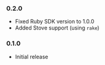 ### 0.2.0
  - Fixed Ruby SDK version to 1.0.0
  - Added Stove support (using `rake`)

### 0.1.0
  - Initial release

